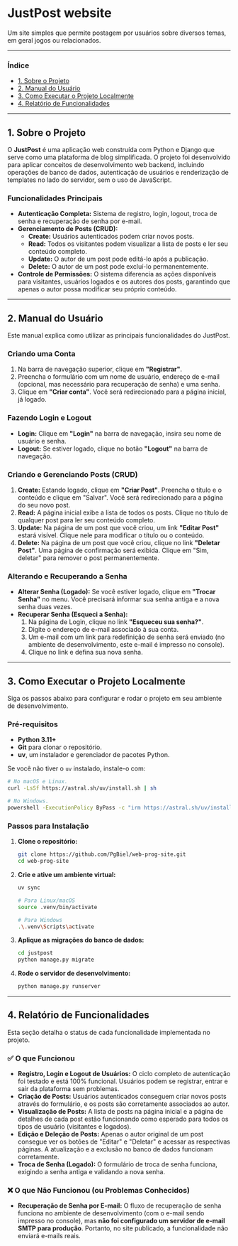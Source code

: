 # JustPost website

Um site simples que permite postagem por usuários sobre diversos temas, em geral jogos ou relacionados.

---

### Índice

* [1. Sobre o Projeto](#1-sobre-o-projeto)
* [2. Manual do Usuário](#2-manual-do-usuário)
* [3. Como Executar o Projeto Localmente](#3-como-executar-o-projeto-localmente)
* [4. Relatório de Funcionalidades](#4-relatório-de-funcionalidades)

---

## 1. Sobre o Projeto

O **JustPost** é uma aplicação web construída com Python e Django que serve como uma plataforma de blog simplificada. O projeto foi desenvolvido para aplicar conceitos de desenvolvimento web backend, incluindo operações de banco de dados, autenticação de usuários e renderização de templates no lado do servidor, sem o uso de JavaScript.

### Funcionalidades Principais

* **Autenticação Completa:** Sistema de registro, login, logout, troca de senha e recuperação de senha por e-mail.
* **Gerenciamento de Posts (CRUD):**
    * **Create:** Usuários autenticados podem criar novos posts.
    * **Read:** Todos os visitantes podem visualizar a lista de posts e ler seu conteúdo completo.
    * **Update:** O autor de um post pode editá-lo após a publicação.
    * **Delete:** O autor de um post pode excluí-lo permanentemente.
* **Controle de Permissões:** O sistema diferencia as ações disponíveis para visitantes, usuários logados e os autores dos posts, garantindo que apenas o autor possa modificar seu próprio conteúdo.

---

## 2. Manual do Usuário

Este manual explica como utilizar as principais funcionalidades do JustPost.

### Criando uma Conta

1.  Na barra de navegação superior, clique em **"Registrar"**.
2.  Preencha o formulário com um nome de usuário, endereço de e-mail (opcional, mas necessário para recuperação de senha) e uma senha.
3.  Clique em **"Criar conta"**. Você será redirecionado para a página inicial, já logado.

### Fazendo Login e Logout

* **Login:** Clique em **"Login"** na barra de navegação, insira seu nome de usuário e senha.
* **Logout:** Se estiver logado, clique no botão **"Logout"** na barra de navegação.

### Criando e Gerenciando Posts (CRUD)

1.  **Create:** Estando logado, clique em **"Criar Post"**. Preencha o título e o conteúdo e clique em "Salvar". Você será redirecionado para a página do seu novo post.
2.  **Read:** A página inicial exibe a lista de todos os posts. Clique no título de qualquer post para ler seu conteúdo completo.
3.  **Update:** Na página de um post que você criou, um link **"Editar Post"** estará visível. Clique nele para modificar o título ou o conteúdo.
4.  **Delete:** Na página de um post que você criou, clique no link **"Deletar Post"**. Uma página de confirmação será exibida. Clique em "Sim, deletar" para remover o post permanentemente.

### Alterando e Recuperando a Senha

* **Alterar Senha (Logado):** Se você estiver logado, clique em **"Trocar Senha"** no menu. Você precisará informar sua senha antiga e a nova senha duas vezes.
* **Recuperar Senha (Esqueci a Senha):**
    1.  Na página de Login, clique no link **"Esqueceu sua senha?"**.
    2.  Digite o endereço de e-mail associado à sua conta.
    3.  Um e-mail com um link para redefinição de senha será enviado (no ambiente de desenvolvimento, este e-mail é impresso no console).
    4.  Clique no link e defina sua nova senha.

---

## 3. Como Executar o Projeto Localmente

Siga os passos abaixo para configurar e rodar o projeto em seu ambiente de desenvolvimento.

### Pré-requisitos

* **Python 3.11+**
* **Git** para clonar o repositório.
* **uv**, um instalador e gerenciador de pacotes Python.

Se você não tiver o `uv` instalado, instale-o com:
```bash
# No macOS e Linux.
curl -LsSf https://astral.sh/uv/install.sh | sh
```

```bash
# No Windows.
powershell -ExecutionPolicy ByPass -c "irm https://astral.sh/uv/install.ps1 | iex"
```

### Passos para Instalação

1.  **Clone o repositório:**
    ```bash
    git clone https://github.com/PgBiel/web-prog-site.git
    cd web-prog-site
    ```

2.  **Crie e ative um ambiente virtual:**
    ```bash
    uv sync

    # Para Linux/macOS
    source .venv/bin/activate

    # Para Windows
    .\.venv\Scripts\activate
    ```

3.  **Aplique as migrações do banco de dados:**
    ```bash
    cd justpost
    python manage.py migrate
    ```

4.  **Rode o servidor de desenvolvimento:**
    ```bash
    python manage.py runserver
    ```

---

## 4. Relatório de Funcionalidades

Esta seção detalha o status de cada funcionalidade implementada no projeto.

### ✅ O que Funcionou

* **Registro, Login e Logout de Usuários:** O ciclo completo de autenticação foi testado e está 100% funcional. Usuários podem se registrar, entrar e sair da plataforma sem problemas.
* **Criação de Posts:** Usuários autenticados conseguem criar novos posts através do formulário, e os posts são corretamente associados ao autor.
* **Visualização de Posts:** A lista de posts na página inicial e a página de detalhes de cada post estão funcionando como esperado para todos os tipos de usuário (visitantes e logados).
* **Edição e Deleção de Posts:** Apenas o autor original de um post consegue ver os botões de "Editar" e "Deletar" e acessar as respectivas páginas. A atualização e a exclusão no banco de dados funcionam corretamente.
* **Troca de Senha (Logado):** O formulário de troca de senha funciona, exigindo a senha antiga e validando a nova senha.

### ❌ O que Não Funcionou (ou Problemas Conhecidos)

* **Recuperação de Senha por E-mail:** O fluxo de recuperação de senha funciona no ambiente de desenvolvimento (com o e-mail sendo impresso no console), mas **não foi configurado um servidor de e-mail SMTP para produção**. Portanto, no site publicado, a funcionalidade não enviará e-mails reais.